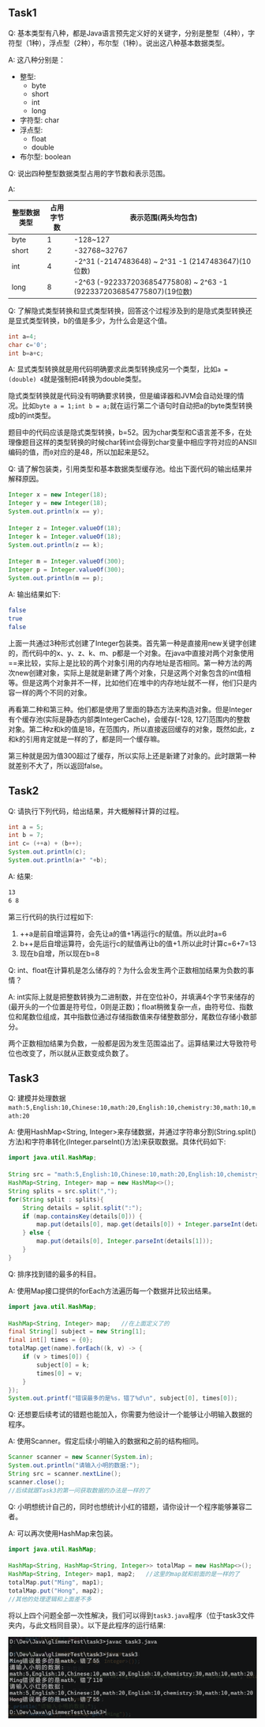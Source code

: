 ## Task1

Q: 基本类型有八种，都是Java语言预先定义好的关键字，分别是整型（4种），字符型（1种），浮点型（2种），布尔型（1种）。说出这八种基本数据类型。

A: 这八种分别是：

- 整型:
    - byte
    - short
    - int
    - long
- 字符型: char
- 浮点型:
    - float
    - double
- 布尔型: boolean

Q: 说出四种整型数据类型占用的字节数和表示范围。

A:

| 整型数据类型 | 占用字节数 | 表示范围(两头均包含)                                                        |
|--------|-------|--------------------------------------------------------------------|
| byte   | 1     | -128~127                                                           |
| short  | 2     | -32768~32767                                                       |
| int    | 4     | -2^31 (-2147483648) ~ 2^31 -1 (2147483647)(10位数)                   |
| long   | 8     | -2^63 (-9223372036854775808) ~ 2^63 -1 (9223372036854775807)(19位数) |

Q: 了解隐式类型转换和显式类型转换，回答这个过程涉及到的是隐式类型转换还是显式类型转换，b的值是多少，为什么会是这个值。

```java
int a=4;
char c='0';
int b=a+c;
```

A: 显式类型转换就是用代码明确要求此类型转换成另一个类型，比如`a = (double) 4`就是强制把`4`转换为double类型。

隐式类型转换就是代码没有明确要求转换，但是编译器和JVM会自动处理的情况。比如`byte a = 1;int b = a;`就在运行第二个语句时自动把a的byte类型转换成b的int类型。

题目中的代码应该是隐式类型转换，b=52。因为char类型和C语言差不多，在处理像题目这样的类型转换的时候char转int会得到char变量中相应字符对应的ANSII编码的值，而`0`对应的是48，所以加起来是52。

Q: 请了解包装类，引用类型和基本数据类型缓存池。给出下面代码的输出结果并解释原因。

```java
Integer x = new Integer(18);
Integer y = new Integer(18);
System.out.println(x == y);

Integer z = Integer.valueOf(18);
Integer k = Integer.valueOf(18);
System.out.println(z == k);

Integer m = Integer.valueOf(300);
Integer p = Integer.valueOf(300);
System.out.println(m == p);
```

A: 输出结果如下:

```bash
false
true
false
```

上面一共通过3种形式创建了Integer包装类。首先第一种是直接用new关键字创建的，而代码中的x、y、z、k、m、p都是一个对象。在java中直接对两个对象使用==来比较，实际上是比较的两个对象引用的内存地址是否相同。第一种方法的两次new创建对象，实际上是就是新建了两个对象，只是这两个对象包含的int值相等。但是这两个对象并不一样，比如他们在堆中的内存地址就不一样，他们只是内容一样的两个不同的对象。


再看第二种和第三种。他们都是使用了里面的静态方法来构造对象。但是Integer有个缓存池(实际是静态内部类IntegerCache)，会缓存[-128, 127]范围内的整数对象。第二种z和k的值是18，在范围内，所以直接返回缓存的对象，既然如此，z和k的引用肯定就是一样的了，都是同一个缓存嘛。

第三种就是因为值300超过了缓存，所以实际上还是新建了对象的。此时跟第一种就差别不大了，所以返回false。

## Task2

Q: 请执行下列代码，给出结果，并大概解释计算的过程。

```java
int a = 5;
int b = 7;
int c= (++a) + (b++);
System.out.println(c);
System.out.println(a+" "+b);
```

A: 结果:

```bash
13
6 8
```

第三行代码的执行过程如下:

1. ++a是前自增运算符，会先让a的值+1再运行c的赋值。所以此时a=6
2. b++是后自增运算符，会先运行c的赋值再让b的值+1.所以此时计算c=6+7=13
3. 现在b自增，所以现在b=8

Q: int、float在计算机是怎么储存的？为什么会发生两个正数相加结果为负数的事情？

A: int实际上就是把整数转换为二进制数，并在空位补0，并填满4个字节来储存的(最开头的一个位置是符号位，0则是正数)；float稍微复杂一点，由符号位、指数位和尾数位组成，其中指数位通过存储指数值来存储整数部分，尾数位存储小数部分。

两个正数相加结果为负数，一般都是因为发生范围溢出了。运算结果过大导致符号位也改变了，所以就从正数变成负数了。

## Task3

Q: 建模并处理数据`math:5,English:10,Chinese:10,math:20,English:10,chemistry:30,math:10,math:20`

A: 使用HashMap<String, Integer>来存储数据，并通过字符串分割(String.split()方法)和字符串转化(Integer.parseInt()方法)来获取数据。具体代码如下:

```java
import java.util.HashMap;

String src = "math:5,English:10,Chinese:10,math:20,English:10,chemistry:30,math:10,math:20";
HashMap<String, Integer> map = new HashMap<>();
String splits = src.split(",");
for(String split : splits){
    String details = split.split(":");
    if (map.containsKey(details[0])) {
        map.put(details[0], map.get(details[0]) + Integer.parseInt(details[1]));    
    } else {
        map.put(details[0], Integer.parseInt(details[1]));    
    }
}
```

Q: 排序找到错的最多的科目。

A: 使用Map接口提供的forEach方法遍历每一个数据并比较出结果。

```java
import java.util.HashMap;

HashMap<String, Integer> map;   //在上面定义了的
final String[] subject = new String[1];
final int[] times = {0};
totalMap.get(name).forEach((k, v) -> {
    if (v > times[0]) {
        subject[0] = k;
        times[0] = v;
    }
});
System.out.printf("错误最多的是%s，错了%d\n", subject[0], times[0]);
```

Q: 还想要后续考试的错题也能加入，你需要为他设计一个能够让小明输入数据的程序。

A: 使用Scanner。假定后续小明输入的数据和之前的结构相同。

```java
Scanner scanner = new Scanner(System.in);
System.out.println("请输入小明的数据:");
String src = scanner.nextLine();
scanner.close();
//后续就跟Task3的第一问获取数据的办法是一样的了
```

Q: 小明想统计自己的，同时也想统计小红的错题，请你设计一个程序能够兼容二者。

A: 可以再次使用HashMap来包装。

```java
import java.util.HashMap;

HashMap<String, HashMap<String, Integer>> totalMap = new HashMap<>();
HashMap<String, Integer> map1, map2;   //这里的map就和前面的是一样的了
totalMap.put("Ming", map1);
totalMap.put("Hong", map2);
//其他的处理逻辑和上面差不多
```

将以上四个问题全部一次性解决，我们可以得到`task3.java`程序（位于task3文件夹内，与此文档同目录）。以下是此程序的运行结果:

![运行结果](screenshot.png)